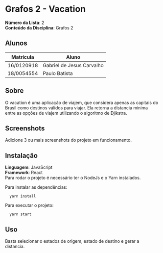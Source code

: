 # Grafos 2 - Vacation

**Número da Lista**: 2<br>
**Conteúdo da Disciplina**: Grafos 2<br>

## Alunos
|Matrícula | Aluno |
| -- | -- |
| 16/0120918  |  Gabriel de Jesus Carvalho |
| 18/0054554  |  Paulo Batista |

## Sobre 
O vacation é uma aplicação de viajem, que considera apenas as capitais do Brasil como destinos válidos para viajar. Ela retorna a distancia minima entre as opções de viajem utilizando o algoritmo de Djikstra.

## Screenshots
Adicione 3 ou mais screenshots do projeto em funcionamento.

## Instalação 
**Linguagem**: JavaScript<br>
**Framework**: React<br>
Para rodar o projeto é necessário ter o NodeJs e o Yarn instalados.

Para instalar as dependências: 

```
  yarn install
```
Para executar o projeto: 

```
  yarn start
```

## Uso 
Basta selecionar o estados de origem, estado de destino e gerar a distancia.